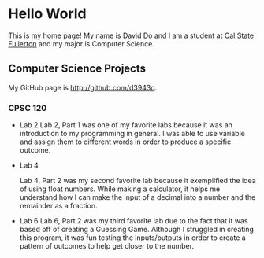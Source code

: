 # Hello World

This is my home page! My name is David Do and I am a student at [Cal State Fullerton](http://www.fullerton.edu/) and my major is Computer Science.

## Computer Science Projects

My GitHub page is http://github.com/d3943o.

### CPSC 120

* Lab 2
    Lab 2, Part 1 was one of my favorite labs because it was an introduction to my programming in general. I was able to use variable and assign them to different words in order to produce a specific outcome. 

* Lab 4

    Lab 4, Part 2 was my second favorite lab because it exemplified the idea of using float numbers. While making a calculator, it helps me understand how I can make the input of a decimal into a number and the remainder as a fraction. 

* Lab 6
    Lab 6, Part 2 was my third favorite lab due to the fact that it was based off of creating a Guessing Game. Although I struggled in creating this program, it was fun testing the inputs/outputs in order to create a pattern of outcomes to help get closer to the number.